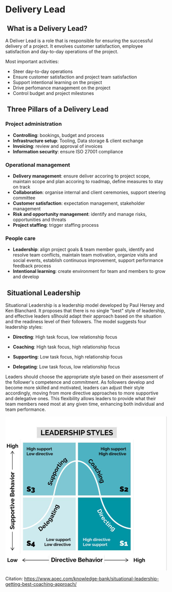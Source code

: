 # Delivery Lead

##  What is a Delivery Lead?

A Deliver Lead is a role that is responsible for ensuring the successful delivery of a project. It envolves customer satisfaction, employee satisfaction and day-to-day operations of the project.

Most important activities:

- Steer day-to-day operations
- Ensure customer satisfaction and project team satisfaction
- Support intentional learning on the project
- Drive perfomance management on the project
- Control budget and project milestones

##  Three Pillars of a Delivery Lead

### Project administration

- **Controlling**: bookings, budget and process
- **Infrastructure setup**: Tooling, Data storage & client exchange
- **Invoicing**: review and approval of invoices
- **Information security**: ensure ISO 27001 compliance

### Operational management

- **Delivery management**: ensure deliver accoring to project scope, maintain scope and plan accoring to roadmap, define measures to stay on track
- **Collaboration**: organise internal and client ceremonies, support steering committee
- **Customer satisfaction**: expectation management, stakeholder management
- **Risk and opportunity management**: identify and manage risks, opportunities and threats
- **Project staffing**: trigger staffing process

### People care

- **Leadership**: align project goals & team member goals, identify and resolve team conflicts, maintain team motivation, organize visits and social events, establish continuous improvement, support performance feedback process
- **Intentional learning**: create environment for team and members to grow and develop

##  Situational Leadership

Situational Leadership is a leadership model developed by Paul Hersey and Ken Blanchard. It proposes that there is no single "best" style of leadership, and effective leaders sßhould adapt their approach based on the situation and the readiness level of their followers. The model suggests four leadership styles:

- **Directing**: High task focus, low relationship focus

- **Coaching**: High task focus, high relationship focus

- **Supporting**: Low task focus, high relationship focus

- **Delegating**: Low task focus, low relationship focus

Leaders should choose the appropriate style based on their assessment of the follower's competence and commitment. As followers develop and become more skilled and motivated, leaders can adjust their style accordingly, moving from more directive approaches to more supportive and delegative ones. This flexibility allows leaders to provide what their team members need most at any given time, enhancing both individual and team performance.

![situational-leadership](../assets/situational_leadership.png)

Citation: <https://www.aoec.com/knowledge-bank/situational-leadership-getting-best-coaching-approach/>
